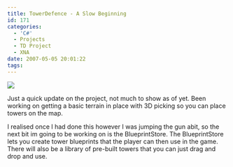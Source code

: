 ```yaml
---
title: TowerDefence - A Slow Beginning
id: 171
categories:
  - 'C#'
  - Projects
  - TD Project
  - XNA
date: 2007-05-05 20:01:22
tags:
---
```


![](https://www.mikecann.co.uk/Work/TDProject/engine02.png)

Just a quick update on the project, not much to show as of yet. Been working on getting a basic terrain in place with 3D picking so you can place towers on the map. 

I realised once I had done this however I was jumping the gun abit, so the next bit im going to be working on is the BlueprintStore. The BlueprintStore lets you create tower blueprints that the player can then use in the game. There will also be a library of pre-built towers that you can just drag and drop and use.